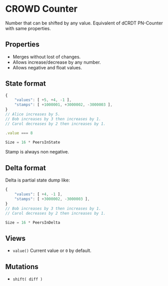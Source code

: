 # CROWD Counter

Number that can be shifted by any value. Equivalent of dCRDT PN-Counter with same properties.


## Properties

- Merges without lost of changes.
- Allows increase/decrease by any number.
- Allows negative and float values.

## State format

```javascript
{
	"values": [ +5, +4, -1 ],
	"stamps": [ +1000001, +3000002, -3000003 ],
}
// Alice increases by 5.
// Bob increases by 3 then increases by 1.
// Carol decreases by 2 then increases by 1.

.value === 8

Size = 16 * PeersInState
```

Stamp is always non negative.

## Delta format

Delta is partial state dump like:

```javascript
{
	"values": [ +4, -1 ],
	"stamps": [ +3000002, -3000003 ],
}
// Bob increases by 3 then increases by 1.
// Carol decreases by 2 then increases by 1.

Size = 16 * PeersInDelta
```

## Views

- `value()` Current value or `0` by default.

## Mutations

- `shift( diff )`
